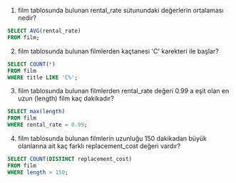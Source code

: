 1. film tablosunda bulunan rental_rate sütunundaki değerlerin ortalaması nedir?

```SQL
SELECT AVG(rental_rate)
FROM film;
```

2. film tablosunda bulunan filmlerden kaçtanesi 'C' karekteri ile başlar?

```SQL
SELECT COUNT(*)
FROM film
WHERE title LIKE 'C%';
```

3. film tablosunda bulunan filmlerden rental_rate değeri 0.99 a eşit olan en uzun (length) film kaç dakikadır?

```SQL
SELECT max(length)
FROM film
WHERE rental_rate = 0.99;
```

4. film tablosunda bulunan filmlerin uzunluğu 150 dakikadan büyük olanlarına ait kaç farklı replacement_cost değeri vardır?

```SQL
SELECT COUNT(DISTINCT replacement_cost)
FROM film
WHERE length > 150;
```
